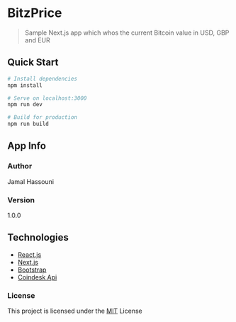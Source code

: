 # BitzPrice

> Sample Next.js app which whos the current Bitcoin value in USD, GBP and EUR

## Quick Start

```bash
# Install dependencies
npm install

# Serve on localhost:3000
npm run dev

# Build for production
npm run build
```

## App Info

### Author

Jamal Hassouni

### Version

1.0.0

## Technologies

- [React.js](https://reactjs.org/)
- [Next.js](https://facebook.github.io/react-native/)
- [Bootstrap](https://getbootstrap.com/)
- [Coindesk Api](https://www.coindesk.com/api)

### License

This project is licensed under the [MIT](License.md) License
